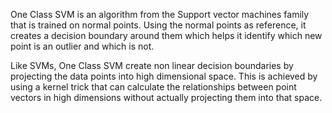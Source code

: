 One Class SVM is an algorithm from the Support vector machines family that is trained on normal points. Using the normal points as reference, it creates a decision boundary around them which helps it identify which new point is an outlier and which is not.

Like SVMs, One Class SVM create non linear decision boundaries by projecting the data points into high dimensional space. This is achieved by using a kernel trick that can calculate the relationships between point vectors in high dimensions without actually projecting them into that space. 
